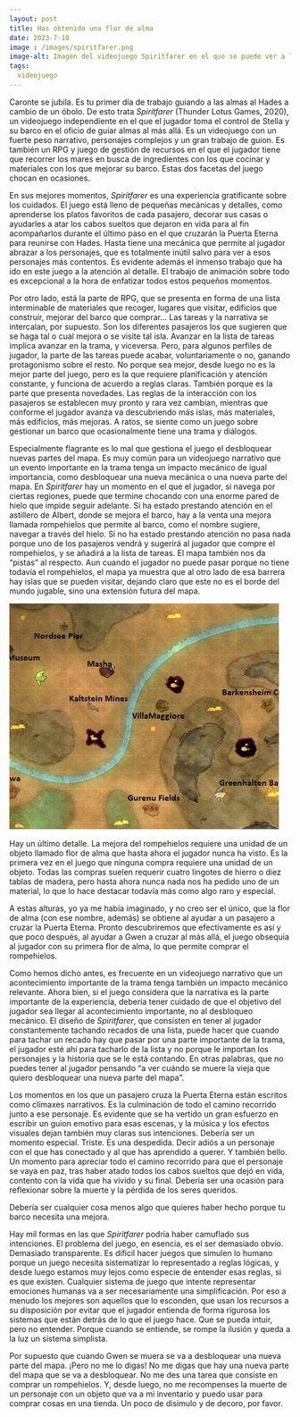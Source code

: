 ```yaml
---
layout: post
title: Has obtenido una flor de alma
date: 2023-7-10
image : /images/spiritfarer.png
image-alt: Imagen del videojuego Spiritfarer en el que se puede ver a la protagonista, Stella, con su gato en su barca delante de la Puerta Eterna. Las nubes que se ven al otro lado de la puerta tienen la forma de los distintos personajes a los que Stella ayuda a lo largo del juego. El agua alrededor de la Puerta Eterna es roja, igual que en el juego.
tags:
  videojuego
---
```

Caronte se jubila. Es tu primer día de trabajo guiando a las almas al Hades a cambio de un óbolo. De esto trata *Spiritfarer* (Thunder Lotus Games, 2020), un videojuego independiente en el que el jugador toma el control de Stella y su barco en el oficio de guiar almas al más allá. Es un videojuego con un fuerte peso narrativo, personajes complejos y un gran trabajo de guion. Es también un RPG y juego de gestión de recursos en el que el jugador tiene que recorrer los mares en busca de ingredientes con los que cocinar y materiales con los que mejorar su barco. Estas dos facetas del juego chocan en ocasiones.

En sus mejores momentos, *Spiritfarer* es una experiencia gratificante sobre los cuidados. El juego está lleno de pequeñas mecánicas y detalles, como aprenderse los platos favoritos de cada pasajero, decorar sus casas o ayudarles a atar los cabos sueltos que dejaron en vida para al fin acompañarlos durante el último paso en el que cruzarán la Puerta Eterna para reunirse con Hades. Hasta tiene una mecánica que permite al jugador abrazar a los personajes, que es totalmente inútil salvo para ver a esos personajes más contentos. Es evidente además el inmenso trabajo que ha ido en este juego a la atención al detalle. El trabajo de animación sobre todo es excepcional a la hora de enfatizar todos estos pequeños momentos.

Por otro lado, está la parte de RPG, que se presenta en forma de una lista interminable de materiales que recoger, lugares que visitar, edificios que construir, mejorar del barco que comprar… Las tareas y la narrativa se intercalan, por supuesto. Son los diferentes pasajeros los que sugieren que se haga tal o cual mejora o se visite tal isla. Avanzar en la lista de tareas implica avanzar en la trama, y viceversa. Pero, para algunos perfiles de jugador, la parte de las tareas puede acabar, voluntariamente o no, ganando protagonismo sobre el resto. No porque sea mejor, desde luego no es la mejor parte del juego, pero es la que requiere planificación y atención constante, y funciona de acuerdo a reglas claras. También porque es la parte que presenta novedades. Las reglas de la interacción con los pasajeros se establecen muy pronto y rara vez cambian, mientras que conforme el jugador avanza va descubriendo más islas, más materiales, más edificios, más mejoras. A ratos, se siente como un juego sobre gestionar un barco que ocasionalmente tiene una trama y diálogos.

Especialmente flagrante es lo mal que gestiona el juego el desbloquear nuevas partes del mapa. Es muy común para un videojuego narrativo que un evento importante en la trama tenga un impacto mecánico de igual importancia, como desbloquear una nueva mecánica o una nueva parte del mapa. En *Spiritfarer* hay un momento en el que el jugador, si navega por ciertas regiones, puede que termine chocando con una enorme pared de hielo que impide seguir adelante. Si ha estado prestando atención en el astillero de Albert, donde se mejora el barco, hay a la venta una mejora llamada rompehielos que permite al barco, como el nombre sugiere, navegar a través del hielo. Si no ha estado prestando atención no pasa nada porque uno de los pasajeros vendrá y sugerirá al jugador que compre el rompehielos, y se añadirá a la lista de tareas. El mapa también nos da “pistas” al respecto. Aun cuando el jugador no puede pasar porque no tiene todavía el rompehielos, el mapa ya muestra que al otro lado de esa barrera hay islas que se pueden visitar, dejando claro que este no es el borde del mundo jugable, sino una extensión futura del mapa.

![Parte del mapa de Spiritfarer donde se puede ver el muro de hielo](/images/spiritfarer-mapa.png)

Hay un último detalle. La mejora del rompehielos requiere una unidad de un objeto llamado flor de alma que hasta ahora el jugador nunca ha visto. Es la primera vez en el juego que ninguna compra requiere una unidad de un objeto. Todas las compras suelen requerir cuatro lingotes de hierro o diez tablas de madera, pero hasta ahora nunca nada nos ha pedido uno de un material, lo que lo hace destacar todavía más como algo raro y especial.

A estas alturas, yo ya me había imaginado, y no creo ser el único, que la flor de alma (con ese nombre, además) se obtiene al ayudar a un pasajero a cruzar la Puerta Eterna. Pronto descubriremos que efectivamente es así y que poco después, al ayudar a Gwen a cruzar al más allá, el juego obsequia al jugador con su primera flor de alma, lo que permite comprar el rompehielos.

Como hemos dicho antes, es frecuente en un videojuego narrativo que un acontecimiento importante de la trama tenga también un impacto mecánico relevante. Ahora bien, si el juego considera que la narrativa es la parte importante de la experiencia, debería tener cuidado de que el objetivo del jugador sea llegar al acontecimiento importante, no al desbloqueo mecánico. El diseño de *Spiritfarer*, que consisten en tener al jugador constantemente tachando recados de una lista, puede hacer que cuando para tachar un recado hay que pasar por una parte importante de la trama, el jugador esté ahí para tacharlo de la lista y no porque le importan los personajes y la historia que se le está contando. En otras palabras, que no puedes tener al jugador pensando “a ver cuándo se muere la vieja que quiero desbloquear una nueva parte del mapa”.

Los momentos en los que un pasajero cruza la Puerta Eterna están escritos como clímaxes narrativos. Es la culminación de todo el camino recorrido junto a ese personaje. Es evidente que se ha vertido un gran esfuerzo en escribir un guion emotivo para esas escenas, y la música y los efectos visuales dejan también muy claras sus intenciones. Debería ser un momento especial. Triste. Es una despedida. Decir adiós a un personaje con el que has conectado y al que has aprendido a querer. Y también bello. Un momento para apreciar todo el camino recorrido para que el personaje se vaya en paz, tras haber atado todos los cabos sueltos que dejó en vida, contento con la vida que ha vivido y su final. Debería ser una ocasión para reflexionar sobre la muerte y la pérdida de los seres queridos.

Debería ser cualquier cosa menos algo que quieres haber hecho porque tu barco necesita una mejora.

Hay mil formas en las que *Spiritfarer* podría haber camuflado sus intenciones. El problema del juego, en esencia, es el ser demasiado obvio. Demasiado transparente. Es difícil hacer juegos que simulen lo humano porque un juego necesita sistematizar lo representado a reglas lógicas, y desde luego estamos muy lejos como especie de entender esas reglas, si es que existen. Cualquier sistema de juego que intente representar emociones humanas va a ser necesariamente una simplificación. Por eso a menudo los mejores son aquellos que lo esconden, que usan los recursos a su disposición por evitar que el jugador entienda de forma rigurosa los sistemas que están detrás de lo que el juego hace. Que se pueda intuir, pero no entender. Porque cuando se entiende, se rompe la ilusión y queda a la luz un sistema simplista.

Por supuesto que cuando Gwen se muera se va a desbloquear una nueva parte del mapa. ¡Pero no me lo digas! No me digas que hay una nueva parte del mapa que se va a desbloquear. No me des una tarea que consiste en comprar un rompehielos. Y, desde luego, no me recompenses la muerte de un personaje con un objeto que va a mi inventario y puedo usar para comprar cosas en una tienda. Un poco de disimulo y de decoro, por favor.
